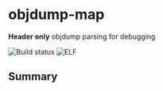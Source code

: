 # objdump-map
**Header only** objdump parsing for debugging

![Build status](https://github.com/ivzap/objdump-map/actions/workflows/test.yml/badge.svg)
![ELF](https://img.shields.io/badge/Supported-ELF64--x86_64-blue)


## Summary

